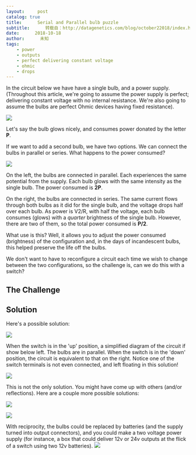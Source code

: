 ```yaml
---
layout:     post
catalog: true
title:      Serial and Parallel bulb puzzle
subtitle:      转载自：http://datagenetics.com/blog/october22018/index.html
date:      2018-10-18
author:      未知
tags:
    - power
    - outputs
    - perfect delivering constant voltage
    - ohmic
    - drops
---
```


In the circuit below we have have a single bulb, and a power supply. (Throughout this article, we're going to assume the power supply is perfect; delivering constant voltage with no internal resistance. We're also going to assume the bulbs are perfect Ohmic devices having fixed resistance).

![](http://datagenetics.com/blog/october22018/one.png)



Let's say the bulb glows nicely, and consumes power donated by the letter **P**.

If we want to add a second bulb, we have two options. We can connect the bulbs in parallel or series. What happens to the power consumed?

![](http://datagenetics.com/blog/october22018/2.png)



On the left, the bulbs are connected in parallel. Each experiences the same potential from the supply. Each bulb glows with the same intensity as the single bulb. The power consumed is **2P**.

On the right, the bulbs are connected in series. The same current flows through both bulbs as it did for the single bulb, and the voltage drops half over each bulb. As power is V2/R, with half the voltage, each bulb consumes (glows) with a *quarter* brightness of the single bulb. However, there are two of them, so the total power consumed is **P/2**.

What use is this? Well, it allows you to adjust the power consumed (brightness) of the configuration and, in the days of incandescent bulbs, this helped preserve the life off the bulbs.

We don't want to have to reconfigure a circuit each time we wish to change between the two configurations, so the challenge is, can we do this with a switch? 

## The Challenge

## Solution

Here's a possible solution:

![](http://datagenetics.com/blog/october22018/sol1.png)



When the switch is in the 'up' position, a simplified diagram of the circuit if show below left. The bulbs are in parallel. When the switch is in the 'down' position, the circuit is equivalent to that on the right. Notice one of the switch terminals is not even connected, and left floating in this solution!

![](http://datagenetics.com/blog/october22018/sol1a.png)



This is not the only solution. You might have come up with others (and/or reflections). Here are a couple more possible solutions:

![](http://datagenetics.com/blog/october22018/sol2.png)



![](http://datagenetics.com/blog/october22018/sol3.png)



With reciprocity, the bulbs could be replaced by batteries (and the supply turned into output connectors), and you could make a two voltage power supply (for instance, a box that could deliver 12v or 24v outputs at the flick of a switch using two 12v batteries).
![](http://datagenetics.com/blog/october22018/lightbulb.jpg)

